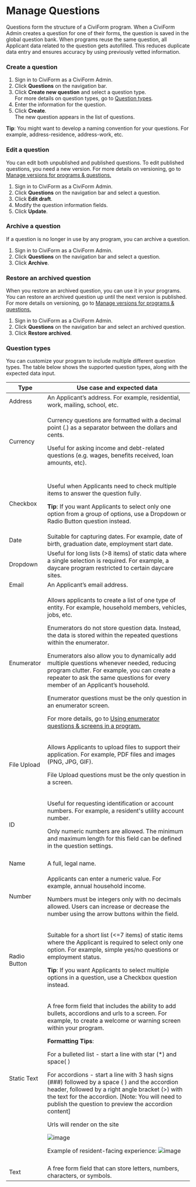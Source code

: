 # Manage Questions

Questions form the structure of a CiviForm program. When a CiviForm Admin creates a question for one of their forms, the question is saved in the global question bank. When programs reuse the same question, all Applicant data related to the question gets autofilled. This reduces duplicate data entry and ensures accuracy by using previously vetted information.

### Create a question

1. Sign in to CiviForm as a CiviForm Admin.
2. Click **Questions** on the navigation bar.
3. Click **Create new question** and select a question type.\
   For more details on question types, go to [Question types](manage-questions.md#question-types).
4. Enter the information for the question.
5. Click **Create**.\
   The new question appears in the list of questions.

**Tip**: You might want to develop a naming convention for your questions. For example, address-residence, address-work, etc.

### Edit a question

You can edit both unpublished and published questions. To edit published questions, you need a new version. For more details on versioning, go to [Manage versions for programs & questions.](manage-versions-for-programs-and-questions.md)

1. Sign in to CiviForm as a CiviForm Admin.
2. Click **Questions** on the navigation bar and select a question.
3. Click **Edit draft**.
4. Modify the question information fields.
5. Click **Update**.

### Archive a question

If a question is no longer in use by any program, you can archive a question.

1. Sign in to CiviForm as a CiviForm Admin.
2. Click **Questions** on the navigation bar and select a question.
3. Click **Archive**.

### Restore an archived question

When you restore an archived question, you can use it in your programs. You can restore an archived question up until the next version is published. For more details on versioning, go to [Manage versions for programs & questions.](manage-versions-for-programs-and-questions.md)

1. Sign in to CiviForm as a CiviForm Admin.
2. Click **Questions** on the navigation bar and select an archived question.
3. Click **Restore archived**.

### Question types

You can customize your program to include multiple different question types. The table below shows the supported question types, along with the expected data input.

| **Type**     | **Use case and expected data**                                                                                                                                                                                                                                                                                                                                                                                                                                                                                                                                                                                                                                                                                                                                                                                                                                                                                                     |
| ------------ | ---------------------------------------------------------------------------------------------------------------------------------------------------------------------------------------------------------------------------------------------------------------------------------------------------------------------------------------------------------------------------------------------------------------------------------------------------------------------------------------------------------------------------------------------------------------------------------------------------------------------------------------------------------------------------------------------------------------------------------------------------------------------------------------------------------------------------------------------------------------------------------------------------------------------------------- |
| Address      | An Applicant’s address. For example, residential, work, mailing, school, etc.                                                                                                                                                                                                                                                                                                                                                                                                                                                                                                                                                                                                                                                                                                                                                                                                                                                      |
| Currency     | <p>Currency questions are formatted with a decimal point (.) as a separator between the dollars and cents.</p><p>Useful for asking income and debt-related questions (e.g. wages, benefits received, loan amounts, etc).</p>                                                                                                                                                                                                                                                                                                                                                                                                                                                                                                                                                                                                                                                                                                       |
|              |                                                                                                                                                                                                                                                                                                                                                                                                                                                                                                                                                                                                                                                                                                                                                                                                                                                                                                                                    |
| Checkbox     | <p>Useful when Applicants need to check multiple items to answer the question fully.</p><p><strong>Tip</strong>: If you want Applicants to select only one option from a group of options, use a Dropdown or Radio Button question instead.</p>                                                                                                                                                                                                                                                                                                                                                                                                                                                                                                                                                                                                                                                                                    |
| Date         | Suitable for capturing dates. For example, date of birth, graduation date, employment start date.                                                                                                                                                                                                                                                                                                                                                                                                                                                                                                                                                                                                                                                                                                                                                                                                                                  |
| Dropdown     | Useful for long lists (>8 items) of static data where a single selection is required. For example, a daycare program restricted to certain daycare sites.                                                                                                                                                                                                                                                                                                                                                                                                                                                                                                                                                                                                                                                                                                                                                                          |
| Email        | An Applicant’s email address.                                                                                                                                                                                                                                                                                                                                                                                                                                                                                                                                                                                                                                                                                                                                                                                                                                                                                                      |
| Enumerator   | <p>Allows applicants to create a list of one type of entity. For example, household members, vehicles, jobs, etc.</p><p>Enumerators do not store question data. Instead, the data is stored within the repeated questions within the enumerator.</p><p>Enumerators also allow you to dynamically add multiple questions whenever needed, reducing program clutter. For example, you can create a repeater to ask the same questions for every member of an Applicant’s household.</p><p>Enumerator questions must be the only question in an enumerator screen.</p><p>For more details, go to <a href="using-enumerator-questions-and-screens-in-a-program.md">Using enumerator questions &#x26; screens in a program.</a></p>                                                                                                                                                                                                     |
| File Upload  | <p>Allows Applicants to upload files to support their application. For example, PDF files and images (PNG, JPG, GIF).</p><p>File Upload questions must be the only question in a screen.</p>                                                                                                                                                                                                                                                                                                                                                                                                                                                                                                                                                                                                                                                                                                                                       |
| ID           | <p>Useful for requesting identification or account numbers. For example, a resident's utility account number.</p><p>Only numeric numbers are allowed. The minimum and maximum length for this field can be defined in the question settings.</p>                                                                                                                                                                                                                                                                                                                                                                                                                                                                                                                                                                                                                                                                                   |
|              |                                                                                                                                                                                                                                                                                                                                                                                                                                                                                                                                                                                                                                                                                                                                                                                                                                                                                                                                    |
| Name         | A full, legal name.                                                                                                                                                                                                                                                                                                                                                                                                                                                                                                                                                                                                                                                                                                                                                                                                                                                                                                                |
| Number       | <p>Applicants can enter a numeric value. For example, annual household income.</p><p>Numbers must be integers only with no decimals allowed. Users can increase or decrease the number using the arrow buttons within the field.</p>                                                                                                                                                                                                                                                                                                                                                                                                                                                                                                                                                                                                                                                                                               |
| Radio Button | <p>Suitable for a short list (&#x3C;=7 items) of static items where the Applicant is required to select only one option. For example, simple yes/no questions or employment status.</p><p><strong>Tip</strong>: If you want Applicants to select multiple options in a question, use a Checkbox question instead.</p>                                                                                                                                                                                                                                                                                                                                                                                                                                                                                                                                                                                                              |
| Static Text  | <p>A free form field that includes the ability to add bullets, accordions and urls to a screen. For example, to create a welcome or warning screen within your program.</p><p><strong>Formatting Tips</strong>:</p><p>For a bulleted list - start a line with star (*) and space( )</p><p>For accordions - start a line with 3 hash signs (###) followed by a space ( ) and the accordion header, followed by a right angle bracket (>) with the text for the accordion. [Note: You will need to publish the question to preview the accordion content]</p><p>Urls will render on the site</p><p><img src="https://user-images.githubusercontent.com/98119305/156840660-7f89f196-2fc9-4967-97d6-7c57f23b172a.png" alt="image" data-size="original"></p><p>Example of resident-facing experience: <img src="https://user-images.githubusercontent.com/98119305/156841165-1998f88b-0730-44fc-84a1-14ce9b9e0187.png" alt="image"></p> |
|              |                                                                                                                                                                                                                                                                                                                                                                                                                                                                                                                                                                                                                                                                                                                                                                                                                                                                                                                                    |
| Text         | A free form field that can store letters, numbers, characters, or symbols.                                                                                                                                                                                                                                                                                                                                                                                                                                                                                                                                                                                                                                                                                                                                                                                                                                                         |
